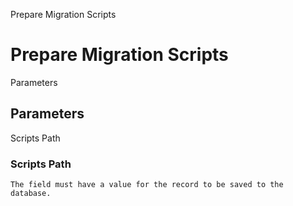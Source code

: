 
Prepare Migration Scripts
# Prepare Migration Scripts



Parameters
## Parameters


Scripts Path
### Scripts Path


```
The field must have a value for the record to be saved to the database.
```